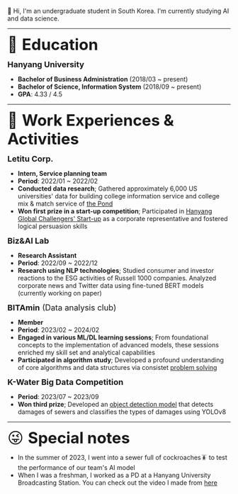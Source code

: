 👋 Hi, I'm an undergraduate student in South Korea. I'm currently studying AI and data science.

-----

<span style="font-size: 35px;">📕 <b>Education</b></span>  

<span style="font-size: 18px;"><b>Hanyang University</b></span>
- **Bachelor of Business Administration** (2018/03 ~ present)
- **Bachelor of Science, Information System** (2018/09 ~ present)
- **GPA**: 4.33 / 4.5

-----

<span style="font-size: 35px;">💼 <b>Work Experiences & Activities</b></span>  

<span style="font-size: 18px;"><b>Letitu Corp.</b></span>
- **Intern, Service planning team**
- **Period**: 2022/01 ~ 2022/02
- **Conducted data research**; Gathered approximately 6,000 US universities' data for building college information service and college mix & match service of [the Pond](https://diveintothepond.com/)
- **Won first prize in a start-up competition**; Participated in [Hanyang Global Challengers' Start-up](https://www.sedaily.com/NewsVIew/260YA2VEVE) as a corporate representative and fostered logical persuasion skills

<span style="font-size: 18px;"><b>Biz&AI Lab</b></span>
- **Research Assistant**
- **Period**: 2022/09 ~ 2022/12
- **Research using NLP technologies**; Studied consumer and investor reactions to the ESG activities of Russell 1000 companies. Analyzed corporate news and Twitter data using fine-tuned BERT models (currently working on paper)

<span style="font-size: 18px;"><b>BITAmin</b> (Data analysis club)</span>
- **Member**
- **Period**: 2023/02 ~ 2024/02
- **Engaged in various ML/DL learning sessions**; From foundational concepts to the implementation of advanced models, these sessions enriched my skill set and analytical capabilities
- **Participated in algorithm study**; Developed a profound understanding of core algorithms and data structures via consistet [problem solving](https://github.com/JunBro1016/problem-solving)

  
<span style="font-size: 18px;"><b>K-Water Big Data Competition</b></span>
- **Period**: 2023/07 ~ 2023/09
- **Won third prize**; Developed an [object detection model](https://github.com/JunBro1016/sewerage-damage-detection) that detects damages of sewers and classifies the types of damages using YOLOv8
  
-----

<span style="font-size: 35px;">😜 <b>Special notes</b></span>
- In the summer of 2023, I went into a sewer full of cockroaches🪳 to test the performance of our team's AI model
- When I was a freshman, I worked as a PD at a Hanyang University Broadcasting Station. You can check out the video I made from [here](https://youtu.be/c-Vp4spXQh4)
